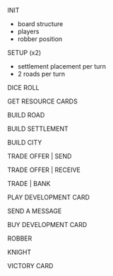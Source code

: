 INIT

- board structure
- players
- robber position

SETUP
(x2)
- settlement placement per turn
- 2 roads per turn

DICE ROLL

GET RESOURCE CARDS

BUILD ROAD

BUILD SETTLEMENT

BUILD CITY

TRADE OFFER | SEND

TRADE OFFER | RECEIVE

TRADE | BANK

PLAY DEVELOPMENT CARD

SEND A MESSAGE

BUY DEVELOPMENT CARD

ROBBER

KNIGHT

VICTORY CARD